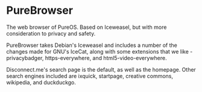 # PureBrowser
The web browser of PureOS. Based on Iceweasel, but with more consideration to privacy and safety.

PureBrowser takes Debian's Iceweasel and includes a number of the changes made for GNU's IceCat,
along with some extensions that we like - privacybadger, https-everywhere, and html5-video-everywhere.

Disconnect.me's search page is the default, as well as the homepage. Other search engines included are
ixquick, startpage, creative commons, wikipedia, and duckduckgo.
